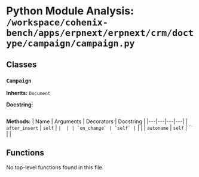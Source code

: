 # Python Module Analysis: `/workspace/cohenix-bench/apps/erpnext/erpnext/crm/doctype/campaign/campaign.py`

## Classes

### `Campaign`
**Inherits:** `Document`


**Docstring:**
```

```

**Methods:**
| Name | Arguments | Decorators | Docstring |
|---|---|---|---|
| `after_insert` | `self` | `` |  |
| `on_change` | `self` | `` |  |
| `autoname` | `self` | `` |  |





## Functions

No top-level functions found in this file.
